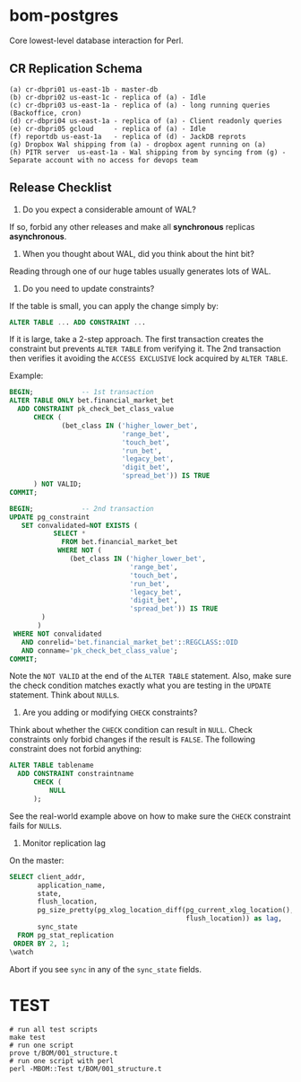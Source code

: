 # bom-postgres

Core lowest-level database interaction for Perl.

## CR Replication Schema

```
(a) cr-dbpri01 us-east-1b - master-db
(b) cr-dbpri02 us-east-1c - replica of (a) - Idle
(c) cr-dbpri03 us-east-1a - replica of (a) - long running queries (Backoffice, cron)
(d) cr-dbpri04 us-east-1a - replica of (a) - Client readonly queries
(e) cr-dbpri05 gcloud     - replica of (a) - Idle
(f) reportdb us-east-1a   - replica of (d) - JackDB reprots
(g) Dropbox Wal shipping from (a) - dropbox agent running on (a)
(h) PITR server  us-east-1a - Wal shipping from by syncing from (g) - Separate account with no access for devops team
```

## Release Checklist

1. Do you expect a considerable amount of WAL?

  If so, forbid any other releases and make all **synchronous** replicas
  **asynchronous**.

1. When you thought about WAL, did you think about the hint bit?

  Reading through one of our huge tables usually generates lots of WAL.

1. Do you need to update constraints?

  If the table is small, you can apply the change simply by:

  ```sql
  ALTER TABLE ... ADD CONSTRAINT ...
  ```

  If it is large, take a 2-step approach. The first transaction creates the
  constraint but prevents `ALTER TABLE` from verifying it. The 2nd transaction
  then verifies it avoiding the `ACCESS EXCLUSIVE` lock acquired by `ALTER
  TABLE`.

  Example:

  ```sql
  BEGIN;            -- 1st transaction
  ALTER TABLE ONLY bet.financial_market_bet
    ADD CONSTRAINT pk_check_bet_class_value
        CHECK (
               (bet_class IN ('higher_lower_bet',
                              'range_bet',
                              'touch_bet',
                              'run_bet',
                              'legacy_bet',
                              'digit_bet',
                              'spread_bet')) IS TRUE
        ) NOT VALID;
  COMMIT;
  
  BEGIN;            -- 2nd transaction
  UPDATE pg_constraint
     SET convalidated=NOT EXISTS (
             SELECT *
               FROM bet.financial_market_bet
              WHERE NOT (
                 (bet_class IN ('higher_lower_bet',
                                'range_bet',
                                'touch_bet',
                                'run_bet',
                                'legacy_bet',
                                'digit_bet',
                                'spread_bet')) IS TRUE
          )
         )
   WHERE NOT convalidated
     AND conrelid='bet.financial_market_bet'::REGCLASS::OID
     AND conname='pk_check_bet_class_value';
  COMMIT;
  ```
  
  Note the `NOT VALID` at the end of the `ALTER TABLE` statement. Also, make
  sure the check condition matches exactly what you are testing in the
  `UPDATE` statement. Think about `NULL`s.

1. Are you adding or modifying `CHECK` constraints?

  Think about whether the `CHECK` condition can result in `NULL`. Check
  constraints only forbid changes if the result is `FALSE`. The following
  constraint does not forbid anything:

  ```sql
  ALTER TABLE tablename
    ADD CONSTRAINT constraintname
        CHECK (
            NULL
        );
  ```
  
  See the real-world example above on how to make sure the `CHECK` constraint
  fails for `NULL`s.

1. Monitor replication lag

  On the master:

  ```sql
  SELECT client_addr,
         application_name,
         state,
         flush_location,
         pg_size_pretty(pg_xlog_location_diff(pg_current_xlog_location(),
                                              flush_location)) as lag,
         sync_state
    FROM pg_stat_replication
   ORDER BY 2, 1;
  \watch
  ```

  Abort if you see `sync` in any of the `sync_state` fields.

# TEST
    # run all test scripts
    make test
    # run one script
    prove t/BOM/001_structure.t
    # run one script with perl
    perl -MBOM::Test t/BOM/001_structure.t
